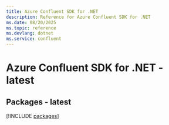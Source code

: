 ```yaml
---
title: Azure Confluent SDK for .NET
description: Reference for Azure Confluent SDK for .NET
ms.date: 08/20/2025
ms.topic: reference
ms.devlang: dotnet
ms.service: confluent
---
```

# Azure Confluent SDK for .NET - latest
## Packages - latest
[!INCLUDE [packages](confluent-index.md)]
